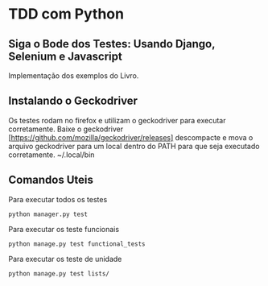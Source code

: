 # TDD com Python

## Siga o Bode dos Testes: Usando Django, Selenium e Javascript

Implementação dos exemplos do Livro.

## Instalando o Geckodriver
Os testes rodam no firefox e utilizam o geckodriver para executar corretamente.
Baixe o geckodriver [https://github.com/mozilla/geckodriver/releases]
descompacte e mova o arquivo geckodriver para um local dentro do PATH para que seja executado corretamente.
~/.local/bin

## Comandos Uteis

Para executar todos os testes
```shell script
python manager.py test
``` 

Para executar os teste funcionais
```shell script
python manage.py test functional_tests
```

Para executar os teste de unidade
```shell script
python manage.py test lists/
```
